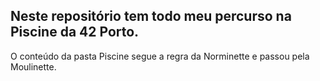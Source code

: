 ## Neste repositório tem todo meu percurso na Piscine da 42 Porto.


O conteúdo da pasta Piscine segue a regra da Norminette e passou pela Moulinette.
